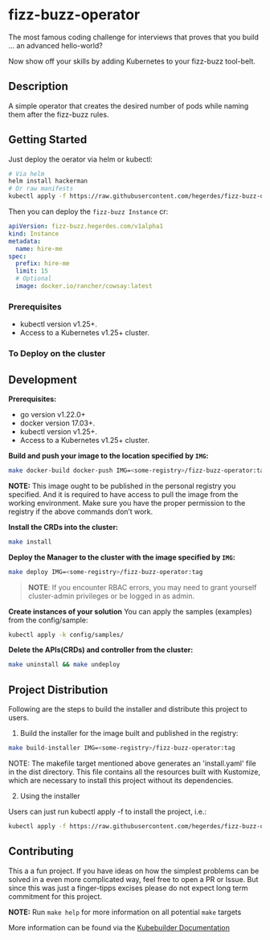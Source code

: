 # fizz-buzz-operator
The most famous coding challenge for interviews that proves that you build ... an advanced hello-world?  

Now show off your skills by adding Kubernetes to your fizz-buzz tool-belt.

## Description
A simple operator that creates the desired number of pods while naming them after the fizz-buzz rules.
## Getting Started
Just deploy the oerator via helm or kubectl:
```bash
# Via helm
helm install hackerman
# Or raw manifests
kubectl apply -f https://raw.githubusercontent.com/hegerdes/fizz-buzz-operator/main/charts/install.yaml
```

Then you can deploy the ``fizz-buzz Instance`` cr:
```yaml
apiVersion: fizz-buzz.hegerdes.com/v1alpha1
kind: Instance
metadata:
  name: hire-me
spec:
  prefix: hire-me
  limit: 15
  # Optional
  image: docker.io/rancher/cowsay:latest
```

### Prerequisites
- kubectl version v1.25+.
- Access to a Kubernetes v1.25+ cluster.

### To Deploy on the cluster


## Development
**Prerequisites:**  
- go version v1.22.0+
- docker version 17.03+.
- kubectl version v1.25+.
- Access to a Kubernetes v1.25+ cluster.

**Build and push your image to the location specified by `IMG`:**

```sh
make docker-build docker-push IMG=<some-registry>/fizz-buzz-operator:tag
```

**NOTE:** This image ought to be published in the personal registry you specified.
And it is required to have access to pull the image from the working environment.
Make sure you have the proper permission to the registry if the above commands don’t work.

**Install the CRDs into the cluster:**

```sh
make install
```

**Deploy the Manager to the cluster with the image specified by `IMG`:**

```sh
make deploy IMG=<some-registry>/fizz-buzz-operator:tag
```

> **NOTE**: If you encounter RBAC errors, you may need to grant yourself cluster-admin
privileges or be logged in as admin.

**Create instances of your solution**
You can apply the samples (examples) from the config/sample:

```sh
kubectl apply -k config/samples/
```

**Delete the APIs(CRDs) and controller from the cluster:**

```sh
make uninstall && make undeploy
```

## Project Distribution
Following are the steps to build the installer and distribute this project to users.

1. Build the installer for the image built and published in the registry:

```sh
make build-installer IMG=<some-registry>/fizz-buzz-operator:tag
```

NOTE: The makefile target mentioned above generates an 'install.yaml'
file in the dist directory. This file contains all the resources built
with Kustomize, which are necessary to install this project without
its dependencies.

2. Using the installer

Users can just run kubectl apply -f <URL for YAML BUNDLE> to install the project, i.e.:

```sh
kubectl apply -f https://raw.githubusercontent.com/hegerdes/fizz-buzz-operator/main/charts/install.yaml
```

## Contributing
This a a fun project. If you have ideas on how the simplest problems can be solved in a even more complicated way, feel free to open a PR or Issue. But since this was just a finger-tipps excises please do not expect long term commitment for this project.

**NOTE:** Run `make help` for more information on all potential `make` targets

More information can be found via the [Kubebuilder Documentation](https://book.kubebuilder.io/introduction.html)
